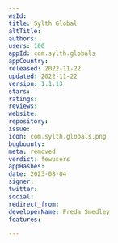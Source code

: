 ```yaml
---
wsId: 
title: Sylth Global
altTitle: 
authors: 
users: 100
appId: com.sylth.globals
appCountry: 
released: 2022-11-22
updated: 2022-11-22
version: 1.1.13
stars: 
ratings: 
reviews: 
website: 
repository: 
issue: 
icon: com.sylth.globals.png
bugbounty: 
meta: removed
verdict: fewusers
appHashes: 
date: 2023-08-04
signer: 
twitter: 
social: 
redirect_from: 
developerName: Freda Smedley
features: 

---
```


